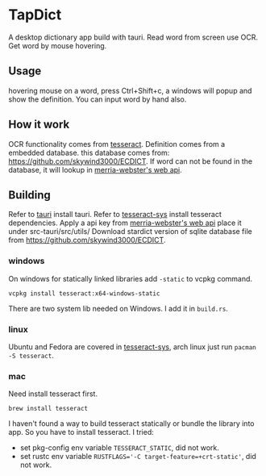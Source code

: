# TapDict

A desktop dictionary app build with tauri. Read word from screen use OCR. Get word by mouse hovering.

## Usage

hovering mouse on a word, press Ctrl+Shift+c, a windows will popup and show the definition. You can input word by hand also.

## How it work

OCR functionality comes from [tesseract](https://github.com/antimatter15/tesseract-rs).
Definition comes from a embedded database. this database comes from: https://github.com/skywind3000/ECDICT.
If word can not be found in the database, it will lookup in [merria-webster's web api](https://www.dictionaryapi.com/).

## Building

Refer to [tauri](https://tauri.app/) install tauri.
Refer to [tesseract-sys](https://crates.io/crates/tesseract-sys/) install tesseract dependencies.
Apply a api key from [merria-webster's web api](https://www.dictionaryapi.com/) place it under src-tauri/src/utils/
Download stardict version of sqlite database file from https://github.com/skywind3000/ECDICT.

### windows

On windows for statically linked libraries add `-static` to vcpkg command.

```
vcpkg install tesseract:x64-windows-static
```

There are two system lib needed on Windows. I add it in `build.rs`.

### linux

Ubuntu and Fedora are covered in [tesseract-sys](https://crates.io/crates/tesseract-sys/), arch linux just run `pacman -S tesseract`.

### mac

Need install tesseract first.

`brew install tesseract`

I haven't found a way to build tesseract statically or bundle the library into app. So you have to install tesseract.
I tried:

- set pkg-config env variable `TESSERACT_STATIC`, did not work.
- set rustc env variable `RUSTFLAGS='-C target-feature=+crt-static'`, did not work.
